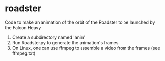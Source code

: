 # roadster
Code to make an animation of the orbit of the Roadster to be launched by the Falcon Heavy

1) Create a subdirectory named 'anim'
2) Run Roadster.py to generate the animation's frames
3) On Linux, one can use ffmpeg to assemble a video from the frames (see ffmpeg.txt)

